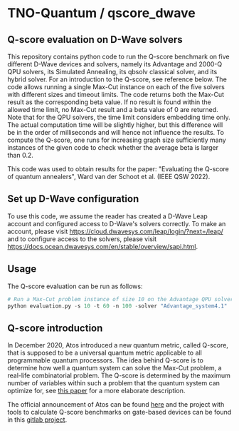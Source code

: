 # TNO-Quantum / qscore_dwave

## Q-score evaluation on D-Wave solvers

This repository contains python code to run the Q-score benchmark on five different D-Wave devices and solvers, namely its Advantage and 2000-Q QPU solvers, its Simulated Annealing, its qbsolv classical solver, and its hybrid solver. For an introduction to the Q-score, see reference below. The code allows running a single Max-Cut instance on each of the five solvers with different sizes and timeout limits. The code returns both the Max-Cut result as the corresponding beta value. If no result is found within the allowed time limit, no Max-Cut result and a beta value of 0 are returned. Note that for the QPU solvers, the time limit considers embedding time only. The actual computation time will be slightly higher, but this difference will be in the order of milliseconds and will hence not influence the results. To compute the Q-score, one runs for increasing graph size sufficiently many instances of the given code to check whether the average beta is larger than 0.2.

This code was used to obtain results for the paper: "Evaluating the Q-score of quantum annealers", Ward van der Schoot et al. (IEEE QSW 2022).

## Set up D-Wave configuration
To use this code, we assume the reader has created a D-Wave Leap account and configured access to D-Wave's solvers correctly. To make an account, please visit https://cloud.dwavesys.com/leap/login/?next=/leap/ and to configure access to the solvers, please visit https://docs.ocean.dwavesys.com/en/stable/overview/sapi.html.

## Usage
The Q-score evaluation can be run as follows:

```python
# Run a Max-Cut problem instance of size 10 on the Advantage QPU solver of D-Wave with a time limit of 60 seconds, returning 100 reads.
python evaluation.py -s 10 -t 60 -n 100 -solver "Advantage_system4.1"
```

## Q-score introduction

In December 2020, Atos introduced a new quantum metric, called Q-score, that is supposed to be a universal quantum metric applicable to all programmable quantum processors. The idea behind Q-score is to determine how well a quantum system can solve the Max-Cut problem, a real-life combinatorial problem. The Q-score is determined by the maximum number of variables within such a problem that the quantum system can optimize for, see [this paper](https://arxiv.org/abs/2102.12973) for a more elaborate description. 

The official announcement of Atos can be found [here](https://atos.net/en/2020/press-release_2020_12_04/atos-announces-q-score-the-only-universal-metrics-to-assess-quantum-performance-and-superiority) and the project with tools to calculate Q-score benchmarks on gate-based devices can be found in this [gitlab project](https://github.com/myQLM/qscore).
